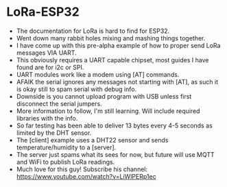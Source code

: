 # LoRa-ESP32
 - The documentation for LoRa is hard to find for ESP32.
 - Went down many rabbit holes mixing and mashing things together.
 - I have come up with this pre-alpha example of how to proper send LoRa messages VIA UART.
 - This obviously requires a UART capable chipset, most guides I have found are for i2c or SPI.
 - UART modules work like a modem using [AT] commands.
 - AFAIK the serial ignores any messages not starting with [AT], as such it is okay still to spam serial with debug info.
 - Downside is you cannot upload program with USB unless first disconnect the serial jumpers.
 - More information to follow, I'm still learning. Will include required libraries with the info. 
 - So far testing has been able to deliver 13 bytes every 4-5 seconds as limited by the DHT sensor.
 - The [client] example uses a DHT22 sensor and sends temperature/humidity to a [server].
 - The server just spams what its sees for now, but future will use MQTT and WiFi to publish LoRa readings.
 - Much love for this guy! Subscribe his channel: https://www.youtube.com/watch?v=LiWlPERp1ec

